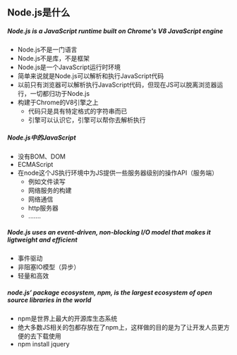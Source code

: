 ## **Node**.js是什么

##### Node.js is a JavaScript runtime built on Chrome's V8 JavaScript engine

- Node.js不是一门语言
- Node.js不是库，不是框架
- Node.js是一个JavaScript运行时环境
- 简单来说就是Node.js可以解析和执行JavaScript代码
- 以前只有浏览器可以解析执行JavaScript代码，但现在JS可以脱离浏览器运行，一切都归功于Node.js
- 构建于Chrome的V8引擎之上
  - 代码只是具有特定格式的字符串而已
  - 引擎可以认识它，引擎可以帮你去解析执行

##### Node.js中的JavaScript

- 没有BOM、DOM
- ECMAScript
- 在node这个JS执行环境中为JS提供一些服务器级别的操作API（服务端）
  - 例如文件读写
  - 网络服务的构建
  - 网络通信
  - http服务器
  - .......

##### Node.js uses an event-driven, non-blocking I/O model that makes it ligtweight and efficient

- 事件驱动
- 非阻塞IO模型（异步）
- 轻量和高效

##### node.js‘ package ecosystem, npm, is the largest ecosystem of open source libraries in the world

- npm是世界上最大的开源库生态系统
- 绝大多数JS相关的包都存放在了npm上，这样做的目的是为了让开发人员更方便的去下载使用
- npm install jquery
